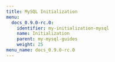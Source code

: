 ```yaml
---
title: MySQL Initialization
menu:
  docs_0.9.0-rc.0:
    identifier: my-initialization-mysql
    name: Initialization
    parent: my-mysql-guides
    weight: 25
menu_name: docs_0.9.0-rc.0
---
```

